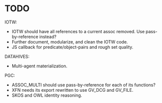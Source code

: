 # TODO

IOTW:
  * IOTW should have all references to a current assoc removed.
    Use pass-by-reference instead?
  * Further document, modularize, and clean the IOTW code.
  * JS callback for predicate/object-pairs and rough set quality.

DATAHIVES:
  * Multi-agent materialization.

PGC:
  * ASSOC_MULTI should use pass-by-reference for each of its functions?
  * XFN needs its export rewritten to use GV_DCG and GV_FILE.
  * SKOS and OWL identity reasoning.

